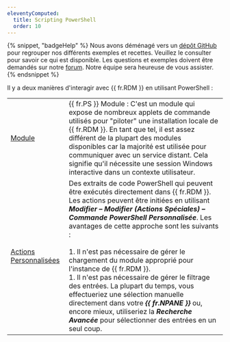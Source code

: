 ```yaml
---
eleventyComputed:
  title: Scripting PowerShell
  order: 10
---
```

{% snippet, "badgeHelp" %} 
Nous avons déménagé vers un [dépôt GitHub](https://github.com/Devolutions/RDMSamples-ps) pour regrouper nos différents exemples et recettes. Veuillez le consulter pour savoir ce qui est disponible. Les questions et exemples doivent être demandés sur notre [forum](https://forum.devolutions.net/product/powershell-module). Notre équipe sera heureuse de vous assister.
{% endsnippet %}

Il y a deux manières d'interagir avec {{ fr.RDM }} en utilisant PowerShell :

|  |  |
|---|---|
| [Module](/powershell/rdm-powershell/powershell-scripting/powershell-module/) | {{ fr.PS }} Module : C'est un module qui expose de nombreux applets de commande utilisés pour "piloter" une installation locale de {{ fr.RDM }}. En tant que tel, il est assez différent de la plupart des modules disponibles car la majorité est utilisée pour communiquer avec un service distant. Cela signifie qu'il nécessite une session Windows interactive dans un contexte utilisateur. |
| [Actions Personnalisées](/powershell/rdm-powershell/powershell-scripting/custom-powershell-commands/) | Des extraits de code PowerShell qui peuvent être exécutés directement dans {{ fr.RDM }}. Les actions peuvent être initiées en utilisant ***Modifier – Modifier (Actions Spéciales) – Commande PowerShell Personnalisée***. Les avantages de cette approche sont les suivants :<br><br>1. Il n'est pas nécessaire de gérer le chargement du module approprié pour l'instance de {{ fr.RDM }}.<br>1. Il n'est pas nécessaire de gérer le filtrage des entrées. La plupart du temps, vous effectueriez une sélection manuelle directement dans votre ***{{ fr.NPANE }}*** ou, encore mieux, utiliseriez la ***Recherche Avancée*** pour sélectionner des entrées en un seul coup. |
